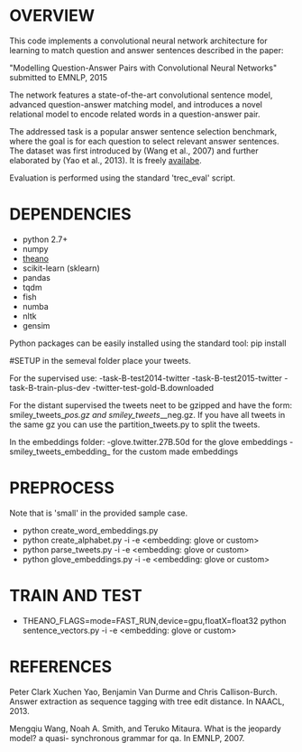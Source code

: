 # OVERVIEW

This code implements a convolutional neural network architecture for learning to match question and answer sentences described in the paper:

"Modelling Question-Answer Pairs with Convolutional Neural Networks" submitted to EMNLP, 2015

The network features a state-of-the-art convolutional sentence model, advanced question-answer matching model, and introduces a novel relational model to encode related words in a question-answer pair.

The addressed task is a popular answer sentence selection benchmark, where the goal is for each question to select relevant answer sentences. The dataset was first introduced by (Wang et al., 2007) and further elaborated by (Yao et al., 2013). It is freely [availabe](http://cs.jhu.edu/~xuchen/packages/jacana-qa-naacl2013-data-results.tar.bz2).

Evaluation is performed using the standard 'trec_eval' script.


# DEPENDENCIES

- python 2.7+
- numpy
- [theano](http://deeplearning.net/software/theano/)
- scikit-learn (sklearn)
- pandas
- tqdm
- fish
- numba
- nltk
- gensim

Python packages can be easily installed using the standard tool: pip install <package>

#SETUP
in the semeval folder place your tweets. 

For the supervised use:
-task-B-test2014-twitter
-task-B-test2015-twitter
-task-B-train-plus-dev
-twitter-test-gold-B.downloaded

For the distant supervised the tweets neet to be gzipped and have the form: smiley_tweets_<name>_pos.gz and smiley_tweets__<name>_neg.gz.
If you have all tweets in the same gz you can use the partition_tweets.py <name> to split the tweets.

In the embeddings folder:
-glove.twitter.27B.50d for the glove embeddings
-smiley_tweets_embedding_<name> for the custom made embeddings

# PREPROCESS
Note that <name> is 'small' in the provided sample case.
- python create_word_embeddings.py <name>
- python create_alphabet.py -i <name> -e <embedding: glove or custom>
- python parse_tweets.py -i <name> -e <embedding: glove or custom>
- python glove_embeddings.py -i <name> -e <embedding: glove or custom>


# TRAIN AND TEST
- THEANO_FLAGS=mode=FAST_RUN,device=gpu,floatX=float32 python sentence_vectors.py -i <name> -e <embedding: glove or custom>


# REFERENCES

Peter Clark Xuchen Yao, Benjamin Van Durme and Chris Callison-Burch.
Answer extraction as sequence tagging with tree edit distance.
In NAACL, 2013.

Mengqiu Wang, Noah A. Smith, and Teruko Mitaura.
What is the jeopardy model? a quasi- synchronous grammar for qa.
In EMNLP, 2007.
